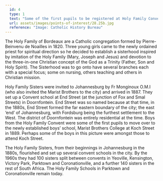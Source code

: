 ```yaml
---
  id: 4
  type: 1
  text: "Some of the first pupils to be registered at Holy Family Convent, End Street. C.October 1887 - December 1889. "
  url: assets/images/points-of-interest/28.25b.jpg
  reference: "Image: Catholic History Bureau"
---
```

The Holy Family of Bordeaux are a Catholic congregation formed by Pierre-Beinvenu de Noailles in 1820. Three young girls came to the newly ordained priest for spiritual direction so he decided to establish a sisterhood inspired by imitation of the Holy Family (Mary, Joseph and Jesus) and devotion to the three-in-one Christian concept of the God as a Trinity (Father, Son and Holy Spirit). The Sisterhood was to go onto have several branches each with a special focus; some on nursing, others teaching and others in Christian mission.  

Holy Family Sisters were invited to Johannesburg by Fr Monginoux O.M.I (who also invited the Marist Brothers to the city) and arrived in 1887. They set up a Convent school at End Street (at the junction of Fox and Smal Streets) in Doornfontein. End Street was so named because at that time, in the 1880s, End Street formed the far eastern boundary of the city; the east ‘end’ of Johannesburg, with Fordsburg being the furthest settlement to the West. The district of Doornfontein was entirely residential at the time. Boys from the Holy Family Convent were some of the first pupils to move over to the newly established boys’ school, Marist Brothers College at Koch Street in 1889. Perhaps some of the boys in this picture were amongst those to attend Koch Street. 

The Holy Family Sisters, from their beginnings in Johannesburg in the 1880s, flourished and set up several convent schools in the city. By the 1960s they had 100 sisters split between convents in Yeoville, Kensington, Victory Park, Parktown and Coronationville, and a further 140 sisters in the rest of South Africa. The Holy Family Schools in Parktown and Coronationville remain today.  
  